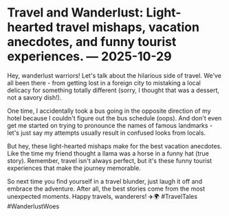 # Travel and Wanderlust: Light-hearted travel mishaps, vacation anecdotes, and funny tourist experiences. — 2025-10-29

Hey, wanderlust warriors! Let's talk about the hilarious side of travel. We've all been there - from getting lost in a foreign city to mistaking a local delicacy for something totally different (sorry, I thought that was a dessert, not a savory dish!).

One time, I accidentally took a bus going in the opposite direction of my hotel because I couldn't figure out the bus schedule (oops). And don't even get me started on trying to pronounce the names of famous landmarks - let's just say my attempts usually result in confused looks from locals.

But hey, these light-hearted mishaps make for the best vacation anecdotes. Like the time my friend thought a llama was a horse in a funny hat (true story). Remember, travel isn't always perfect, but it's these funny tourist experiences that make the journey memorable.

So next time you find yourself in a travel blunder, just laugh it off and embrace the adventure. After all, the best stories come from the most unexpected moments. Happy travels, wanderers! ✈️🌍 #TravelTales #WanderlustWoes